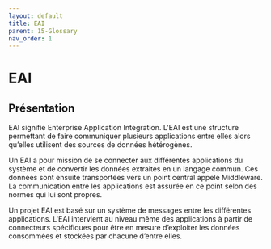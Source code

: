 ```yaml
---
layout: default
title: EAI
parent: 15-Glossary
nav_order: 1
---
```


# EAI #

## Présentation

EAI signifie Enterprise Application Integration. L'EAI est une structure permettant de faire communiquer plusieurs applications entre elles alors qu’elles utilisent des sources de données hétérogènes.

Un EAI a pour mission de se connecter aux différentes applications du système et de convertir les données extraites en un langage commun. Ces données sont ensuite transportées vers un  point central appelé Middleware. La communication entre les applications est assurée en ce point selon des normes qui lui sont propres.

Un projet EAI est basé sur un système de messages entre les différentes applications. L'EAI intervient au niveau même des applications à partir de connecteurs spécifiques pour être en mesure d’exploiter les données consommées et stockées par chacune d’entre elles.
